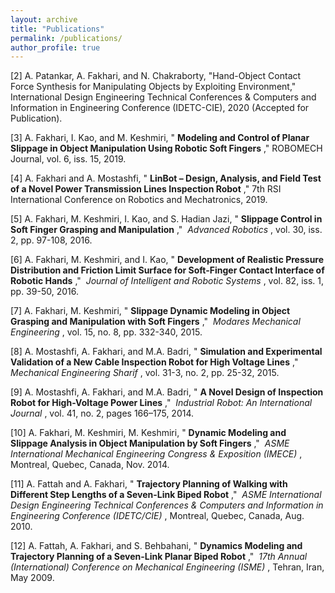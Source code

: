 ```yaml
---
layout: archive
title: "Publications"
permalink: /publications/
author_profile: true
---
```



\[2\] A. Patankar, A. Fakhari, and N. Chakraborty, "Hand-Object Contact Force Synthesis for Manipulating Objects by Exploiting Environment," International Design Engineering Technical Conferences & Computers and Information in Engineering Conference (IDETC-CIE), 2020 (Accepted for Publication).  

\[3\] A. Fakhari, I. Kao, and M. Keshmiri, " **Modeling and Control of Planar Slippage in Object Manipulation Using Robotic Soft Fingers** ," ROBOMECH Journal, vol. 6, iss. 15, 2019.  

\[4\] A. Fakhari and A. Mostashfi, " **LinBot – Design, Analysis, and Field Test of a Novel Power Transmission Lines Inspection Robot** ," 7th RSI International Conference on Robotics and Mechatronics, 2019.  

\[5\] A. Fakhari, M. Keshmiri, I. Kao, and S. Hadian Jazi, " **Slippage Control in Soft Finger Grasping and Manipulation** ,"  _Advanced Robotics_ , vol. 30, iss. 2, pp. 97-108, 2016.

\[6\] A. Fakhari, M. Keshmiri, and I. Kao, " **Development of Realistic Pressure Distribution and Friction Limit Surface for Soft-Finger Contact Interface of Robotic Hands** ,"  _Journal of Intelligent and Robotic Systems_ , vol. 82, iss. 1, pp. 39-50, 2016.

\[7\] A. Fakhari, M. Keshmiri, " **Slippage Dynamic Modeling in Object Grasping and Manipulation with Soft Fingers** ,"  _Modares Mechanical Engineering_ , vol. 15, no. 8, pp. 332-340, 2015.

\[8\] A. Mostashfi, A. Fakhari, and M.A. Badri, " **Simulation and Experimental Validation of a New Cable Inspection Robot for High Voltage Lines** ,"  _Mechanical Engineering Sharif_ , vol. 31-3, no. 2, pp. 25-32, 2015.

\[9\] A. Mostashfi, A. Fakhari, and M.A. Badri, " **A Novel Design of Inspection Robot for High-Voltage Power Lines** ,"  _Industrial Robot: An International Journal_ , vol. 41, no. 2, pages 166–175, 2014.

\[10\] A. Fakhari, M. Keshmiri, M. Keshmiri, " **Dynamic Modeling and Slippage Analysis in Object Manipulation by Soft Fingers** ,"  _ASME International Mechanical Engineering Congress & Exposition (IMECE)_ , Montreal, Quebec, Canada, Nov. 2014.

\[11\] A. Fattah and A. Fakhari, " **Trajectory Planning of Walking with Different Step Lengths of a Seven-Link Biped Robot** ,"  _ASME International Design Engineering Technical Conferences & Computers and Information in Engineering Conference (IDETC/CIE)_ , Montreal, Quebec, Canada, Aug. 2010.  

\[12\] A. Fattah, A. Fakhari, and S. Behbahani, " **Dynamics Modeling and Trajectory Planning of a Seven-Link Planar Biped Robot** ,"  _17th Annual (International) Conference on Mechanical Engineering (ISME)_ , Tehran, Iran, May 2009.